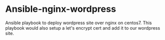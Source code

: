 # Ansible-nginx-wordpress
Ansible playbook to deploy wordpress site over nginx on centos7.
This playbook would also setup a let's encrypt cert and add it to our wordpress site.
